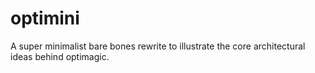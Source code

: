# optimini
A super minimalist bare bones rewrite to illustrate the core architectural ideas behind optimagic. 
